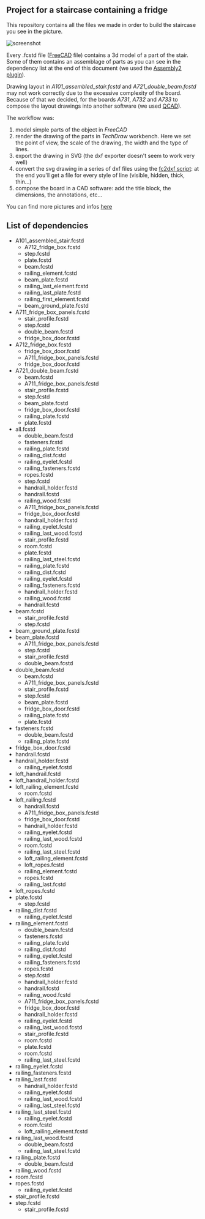 Project for a staircase containing a fridge
-------

This repository contains all the files we made in order to build the staircase you see in the picture.

![screenshot](https://farm5.staticflickr.com/4359/35981295464_190944cec7_z.jpg)

Every .fcstd file ([FreeCAD](https://www.freecadweb.org/) file) contains a 3d model of a part of the stair. Some of them contains an assemblage of parts as you can see in the dependency list at the end of this document (we used the [Assembly2 plugin](https://github.com/hamish2014/FreeCAD_assembly2)).

Drawing layout in *A101_assembled_stair.fcstd* and *A721_double_beam.fcstd* may not work correctly due to the excessive complexity of the board.
Because of that we decided, for the boards *A731*, *A732* and *A733* to compose the layout drawings into another software (we used [QCAD](http://qcad.org/en/)).

The workflow was:

1. model simple parts of the object in *FreeCAD*
2. render the drawing of the parts in *TechDraw* workbench. Here we set the point of view, the scale of the drawing, the width and the type of lines.
3. export the drawing in SVG (the dxf exporter doesn't seem to work very well)
4. convert the svg drawing in a series of dxf files using the [fc2dxf script](https://github.com/marzof/scripts/blob/master/fc2dxf.py): at the end you'll get a file for every style of line (visible, hidden, thick, thin...)
5. compose the board in a CAD software: add the title block, the dimensions, the annotations, etc...

You can find more pictures and infos [here](http://softwareliberoperlarchitettura.mfarchitetti.it/en_US/2017/08/31/progetto-per-una-scala-un-test-riuscito-per-un-software-open-source-per-la-progettazione-parametrica-freecad/)

List of dependencies
----------

 - A101_assembled_stair.fcstd
	-  A712_fridge_box.fcstd
	-  step.fcstd
	-  plate.fcstd
	-  beam.fcstd
	-  railing_element.fcstd
	-  beam_plate.fcstd
	-  railing_last_element.fcstd
	-  railing_last_plate.fcstd
	-  railing_first_element.fcstd
	-  beam_ground_plate.fcstd
 - A711_fridge_box_panels.fcstd
	-  stair_profile.fcstd
	-  step.fcstd
	-  double_beam.fcstd
	-  fridge_box_door.fcstd
 - A712_fridge_box.fcstd
	-  fridge_box_door.fcstd
	-  A711_fridge_box_panels.fcstd
	-  fridge_box_door.fcstd
 - A721_double_beam.fcstd
	-  beam.fcstd
	-  A711_fridge_box_panels.fcstd
	-  stair_profile.fcstd
	-  step.fcstd
	-  beam_plate.fcstd
	-  fridge_box_door.fcstd
	-  railing_plate.fcstd
	-  plate.fcstd
 - all.fcstd
	-  double_beam.fcstd
	-  fasteners.fcstd
	-  railing_plate.fcstd
	-  railing_dist.fcstd
	-  railing_eyelet.fcstd
	-  railing_fasteners.fcstd
	-  ropes.fcstd
	-  step.fcstd
	-  handrail_holder.fcstd
	-  handrail.fcstd
	-  railing_wood.fcstd
	-  A711_fridge_box_panels.fcstd
	-  fridge_box_door.fcstd
	-  handrail_holder.fcstd
	-  railing_eyelet.fcstd
	-  railing_last_wood.fcstd
	-  stair_profile.fcstd
	-  room.fcstd
	-  plate.fcstd
	-  railing_last_steel.fcstd
	-  railing_plate.fcstd
	-  railing_dist.fcstd
	-  railing_eyelet.fcstd
	-  railing_fasteners.fcstd
	-  handrail_holder.fcstd
	-  railing_wood.fcstd
	-  handrail.fcstd
 - beam.fcstd
	-  stair_profile.fcstd
	-  step.fcstd
 - beam_ground_plate.fcstd
 - beam_plate.fcstd
	-  A711_fridge_box_panels.fcstd
	-  step.fcstd
	-  stair_profile.fcstd
	-  double_beam.fcstd
 - double_beam.fcstd
	-  beam.fcstd
	-  A711_fridge_box_panels.fcstd
	-  stair_profile.fcstd
	-  step.fcstd
	-  beam_plate.fcstd
	-  fridge_box_door.fcstd
	-  railing_plate.fcstd
	-  plate.fcstd
 - fasteners.fcstd
	-  double_beam.fcstd
	-  railing_plate.fcstd
 - fridge_box_door.fcstd
 - handrail.fcstd
 - handrail_holder.fcstd
	-  railing_eyelet.fcstd
 - loft_handrail.fcstd
 - loft_handrail_holder.fcstd
 - loft_railing_element.fcstd
	-  room.fcstd
 - loft_railing.fcstd
	-  handrail.fcstd
	-  A711_fridge_box_panels.fcstd
	-  fridge_box_door.fcstd
	-  handrail_holder.fcstd
	-  railing_eyelet.fcstd
	-  railing_last_wood.fcstd
	-  room.fcstd
	-  railing_last_steel.fcstd
	-  loft_railing_element.fcstd
	-  loft_ropes.fcstd
	-  railing_element.fcstd
	-  ropes.fcstd
	-  railing_last.fcstd
 - loft_ropes.fcstd
 - plate.fcstd
	-  step.fcstd
 - railing_dist.fcstd
	-  railing_eyelet.fcstd
 - railing_element.fcstd
	-  double_beam.fcstd
	-  fasteners.fcstd
	-  railing_plate.fcstd
	-  railing_dist.fcstd
	-  railing_eyelet.fcstd
	-  railing_fasteners.fcstd
	-  ropes.fcstd
	-  step.fcstd
	-  handrail_holder.fcstd
	-  handrail.fcstd
	-  railing_wood.fcstd
	-  A711_fridge_box_panels.fcstd
	-  fridge_box_door.fcstd
	-  handrail_holder.fcstd
	-  railing_eyelet.fcstd
	-  railing_last_wood.fcstd
	-  stair_profile.fcstd
	-  room.fcstd
	-  plate.fcstd
	-  room.fcstd
	-  railing_last_steel.fcstd
 - railing_eyelet.fcstd
 - railing_fasteners.fcstd
 - railing_last.fcstd
	-  handrail_holder.fcstd
	-  railing_eyelet.fcstd
	-  railing_last_wood.fcstd
	-  railing_last_steel.fcstd
 - railing_last_steel.fcstd
	-  railing_eyelet.fcstd
	-  room.fcstd
	-  loft_railing_element.fcstd
 - railing_last_wood.fcstd
	-  double_beam.fcstd
	-  railing_last_steel.fcstd
 - railing_plate.fcstd
	-  double_beam.fcstd
 - railing_wood.fcstd
 - room.fcstd
 - ropes.fcstd
	-  railing_eyelet.fcstd
 - stair_profile.fcstd
 - step.fcstd
	-  stair_profile.fcstd
